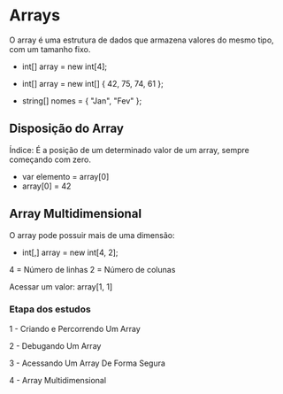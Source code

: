 # Arrays

O array é uma estrutura de dados que armazena valores do mesmo tipo, com um tamanho fixo.

* int[] array = new int[4];

* int[] array = new int[] { 42, 75, 74, 61 };

* string[] nomes = { "Jan", "Fev" };

## Disposição do Array

Índice: É a posição de um determinado valor de um array, sempre começando com zero.

* var elemento = array[0]
* array[0] = 42

## Array Multidimensional

O array pode possuir mais de uma dimensão:

* int[,] array = new int[4, 2];

4 = Número de linhas
2 = Número de colunas

Acessar um valor: array[1, 1]

### Etapa dos estudos

1 - Criando e Percorrendo Um Array

2 - Debugando Um Array

3 - Acessando Um Array De Forma Segura

4 - Array Multidimensional